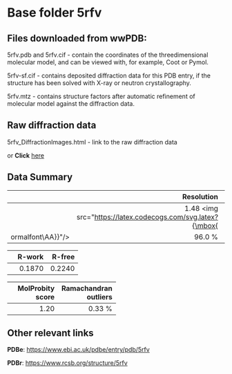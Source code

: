 # Base folder 5rfv

## Files downloaded from wwPDB:

5rfv.pdb and 5rfv.cif - contain the coordinates of the threedimensional molecular model, and can be viewed with, for example, Coot or Pymol.

5rfv-sf.cif - contains deposited diffraction data for this PDB entry, if the structure has been solved with X-ray or neutron crystallography.

5rfv.mtz - contains structure factors after automatic refinement of molecular model against the diffraction data.

## Raw diffraction data

5rfv_DiffractionImages.html - link to the raw diffraction data 

or **Click** [here](https://zenodo.org/record/3731531) 

## Data Summary
|   | Resolution | Completeness| I/sigma |
|---|-------------:|----------------:|--------------:|
|   |1.48 <img src="https://latex.codecogs.com/svg.latex?{\mbox{
ormalfont\AA}}"/>|96.0  %|<img width=50/>6.200|

|   | **R-work**| **R-free**   
|---|-------------:|----------------:|           
||0.1870|0.2240|

|   |**MolProbity<br>score**| **Ramachandran<br>outliers** 
|---|-------------:|----------------:|
||1.20|0.33 %|

## Other relevant links 
**PDBe**:  https://www.ebi.ac.uk/pdbe/entry/pdb/5rfv
 
**PDBr**: https://www.rcsb.org/structure/5rfv 

